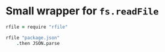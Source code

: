 Small wrapper for `fs.readFile`
===============================

```coffee
rfile = require "rfile"

rfile "package.json"
	.then JSON.parse

```
